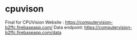 # cpuvison
Final for CPUVision
Website : https://computervision-b2ffc.firebaseapp.com/
Data endpoint: https://computervision-b2ffc.firebaseapp.com/data 
